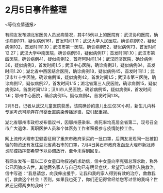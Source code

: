 # 2月5日事件整理

<等待疫情通报>

有网友发布湖北省医务人员发病情况，其中15例以上的医院有：武汉协和医院，确诊病例101，疑似病例161，首发时间1.11；武汉大学人民医院，确诊病例92，疑似病例102，首发时间1.10；武汉市第一医院，确诊病例52，疑似病例73，首发时间12.27；武汉大学中南医院，确诊病例50，疑似病例17；首发时间1.10；武汉市第四医院，确诊病例41，疑似病例12，首府阿时间1.14；武汉同济医院，确诊病例36，疑似病例3，首发时间1.5；武汉中心医院，确诊病例31，疑似病例84，首发时间1.20；湖北省中西医结合医院，确诊病例18，疑似病例45，首发时间1.1；武汉市红十字医院，确诊病例18，疑似病例42，首发时间1.5；武汉市第三医院，确诊病例17，疑似病例27，首发时间1.15；湖北省第三人民医院，确诊病例15，疑似病例24，首发时间1.13；汉川市人民医院，确诊病例15，疑似病例6，首发时间1.6；鄂州中心医院，确诊病例15，疑似病例4，首发时间1.18。

2月5日，记者从武汉儿童医院获悉，该院确诊的患儿出生仅30小时，新生儿内科专家考虑可能存在母婴垂直感染传播途径，应引起重视。

湖北省鄂州市政府发布倡议书，因鄂州感染率、病死率均高居全省第二，现号召全市广大退休、离职医护人员和个体医务工作者积极参与疫情防控工作。

网上流传大理市卫健委征用了重庆市政府采买的一批口罩，后网友发现同一批被扣留的物资还有发往湖北省黄石市的口罩，2月4日黄石市政府发函至大理市新冠肺炎防控指挥部希望予以协调放行，至今未得到回复。

有网友发布一篇以二岁女童口吻叙述的求助信，信中女童向李克强总理求助，称外公已因肺炎去世，其他两名家人与自己均已有明显症状，希望可以得到入院救治。信中写道：“我恳请您，向我伸出援手，让我和我的家人得到有效的治疗，救救我们，救救这个社会！否则，如果我也死了，你们还记得曾经给您写过信的我吗？世界还记得两岁的我吗？”

